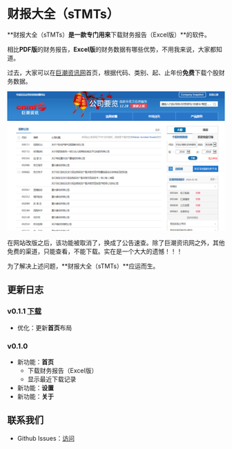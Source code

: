 # 财报大全（sTMTs）

**财报大全（sTMTs）**是一款专门用来**下载财务报告（Excel版）**的软件。

相比**PDF版**的财务报告，**Excel版**的财务数据有哪些优势，不用我来说，大家都知道。

过去，大家可以在[巨潮资讯网](http://www.cninfo.com.cn/new/index.jsp)首页，根据代码、类别、起、止年份**免费**下载个股财务数据。

![巨潮资讯网首页](./images/cninfo-home.png)

在网站改版之后，该功能被取消了，换成了公告速查。除了巨潮资讯网之外，其他免费的渠道，只能查看，不能下载。实在是一个大大的遗憾！！！

为了解决上述问题，**财报大全（sTMTs）**应运而生。

## 更新日志

### v0.1.1 [下载](https://github.com/Warnier-zhang/sTMTs/releases/download/v0.1.1/sTMTs-0.1.1-setup.exe)

- 优化：更新**首页**布局

### v0.1.0

- 新功能：**首页**
  - 下载财务报告（Excel版）
  - 显示最近下载记录
- 新功能：**设置**
- 新功能：**关于**

## 联系我们

- Github Issues：[访问](https://github.com/Warnier-zhang/sTMTs/issues)
